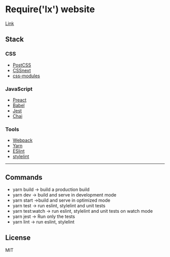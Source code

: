 # Require('lx') website

[Link](https://build-cxrejghmoc.now.sh/)

## Stack

### CSS

* [PostCSS](http://postcss.org/)
* [CSSnext](http://cssnext.io/)
* [css-modules](https://github.com/css-modules/css-modules)

### JavaScript

* [Preact](https://preactjs.com)
* [Babel](https://babeljs.io/)
* [Jest](https://facebook.github.io/jest/)
* [Chai](http://chaijs.com/)

### Tools

* [Webpack](https://webpack.js.org/)
* [Yarn](https://yarnpkg.com/)
* [ESlint](http://eslint.org/)   
* [stylelint](https://stylelint.io/)                                                  


---

## Commands

- yarn build -> build a production build
- yarn dev -> build and serve in development mode
- yarn start ->build and serve in optimized mode
- yarn test -> run eslint, stylelint and unit tests
- yarn test:watch -> run eslint, stylelint and unit tests on watch mode
- yarn jest -> Run only the tests
- yarn lint -> run eslint, stylelint


## License

MIT


[Preact]: https://github.com/developit/preact
[preact-compat]: https://github.com/developit/preact-compat
[webpack]: https://webpack.github.io
